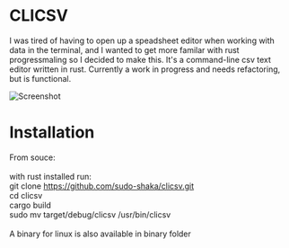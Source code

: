 # CLICSV

I was tired of having to open up a speadsheet editor when working with data in the terminal, and I wanted to get more familar with rust progressmaling so I decided to make this. It's a command-line csv text editor written in rust. Currently a work in progress and needs refactoring, but is functional.

![Screenshot](https://user-images.githubusercontent.com/68864205/128723885-d5906592-96b1-462c-89b2-635ed71cb03c.png)

# Installation
From souce: <br /> <br />
with rust installed run: <br />
git clone https://github.com/sudo-shaka/clicsv.git <br />
cd clicsv <br />
cargo build <br />
sudo mv target/debug/clicsv /usr/bin/clicsv <br />
<br />
A binary for linux is also available in binary folder
